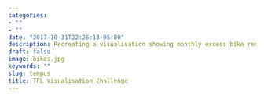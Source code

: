 ```yaml
---
categories:
- ""
- ""
date: "2017-10-31T22:26:13-05:00"
description: Recreating a visualisation showing monthly excess bike rentals in London.
draft: false
image: bikes.jpg
keywords: ""
slug: tempus
title: TFL Visualisation Challenge
---
```


